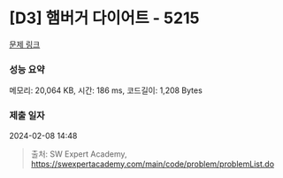 # [D3] 햄버거 다이어트 - 5215 

[문제 링크](https://swexpertacademy.com/main/code/problem/problemDetail.do?contestProbId=AWT-lPB6dHUDFAVT) 

### 성능 요약

메모리: 20,064 KB, 시간: 186 ms, 코드길이: 1,208 Bytes

### 제출 일자

2024-02-08 14:48



> 출처: SW Expert Academy, https://swexpertacademy.com/main/code/problem/problemList.do